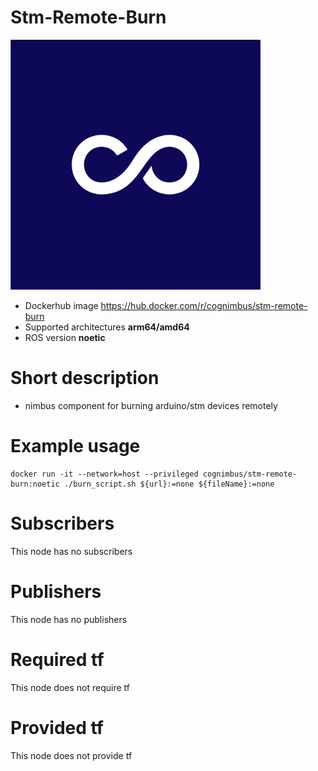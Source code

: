 # Stm-Remote-Burn

<img src="./stm-remote-burn/nimbusc.jpg" alt="stm-remote-burn" width="400"/>

* Dockerhub image https://hub.docker.com/r/cognimbus/stm-remote-burn
* Supported architectures <b>arm64/amd64</b>
* ROS version <b>noetic</b>

# Short description
* nimbus component for burning arduino/stm devices remotely

# Example usage
```
docker run -it --network=host --privileged cognimbus/stm-remote-burn:noetic ./burn_script.sh ${url}:=none ${fileName}:=none
```

# Subscribers
This node has no subscribers


# Publishers
This node has no publishers


# Required tf
This node does not require tf


# Provided tf
This node does not provide tf



